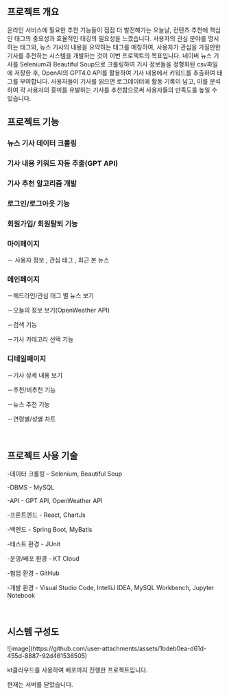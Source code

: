 <br/>

<h2>프로젝트 개요</h2>

온라인 서비스에 필요한 추천 기능들이 점점 더 발전해가는 오늘날, 컨텐츠 추천에 핵심인 태그의 중요성과 효율적인 태깅의 필요성을 느꼈습니다.
사용자의 관심 분야를 명시하는 태그와, 뉴스 기사의 내용을 요약하는 태그를 매칭하여, 
사용자가 관심을 가질만한 기사를 추천하는 시스템을 개발하는 것이 이번 프로젝트의 목표입니다.
네이버 뉴스 기사를 Selenium과 Beautiful Soup으로 크롤링하여 기사 정보들을 정형화된 csv파일에 저장한 후, OpenAI의 GPT4.0 API를 활용하여 기사 내용에서 키워드를 추출하여 태그를 부여합니다.
사용자들이 기사를 읽으면 로그데이터에 활동 기록이 남고, 이를 분석하여 각 사용자의 흥미를 유발하는 기사를 추천함으로써 사용자들의 만족도를 높일 수 있습니다.



<h2>프로젝트 기능</h2>


<h3>뉴스 기사 데이터 크롤링</h3>

<h3>기사 내용 키워드 자동 추출(GPT API)</h3>

<h3>기사 추천 알고리즘 개발</h3>

<h3>로그인/로그아웃 기능</h3>

<h3>회원가입/ 회원탈퇴 기능</h3>

<h3>마이페이지</h3>

  － 사용자 정보 , 관심 태그 ,  최근 본 뉴스
  

<h3>메인페이지</h3>

  －헤드라인/관심 태그 별 뉴스 보기

  －오늘의 정보 보기(OpenWeather API)
  
  －검색 기능
  
  －기사 카테고리 선택 기능



<h3>디테일페이지 </h3>

  －기사 상세 내용 보기
  
  －추천/비추천 기능
  
  －뉴스 추천 기능
  
  －연령별/성별 차트
 
<br/>
<h2>프로젝트 사용 기술</h2>

  -데이터 크롤링 – Selenium, Beautiful Soup

  -DBMS - MySQL

  -API - GPT API, OpenWeather API

  -프론트엔드 - React, ChartJs

  -백엔드 - Spring Boot, MyBatis

  -테스트 환경 - JUnit

  -운영/배포 환경 - KT Cloud

  -협업 환경 - GitHub

  -개발 환경 - Visual Studio Code, IntelliJ IDEA, MySQL Workbench, Jupyter Notebook

<br/>

<h2>시스템 구성도</h2>
![image](https://github.com/user-attachments/assets/1bdeb0ea-d61d-455d-8887-92d461536505)

<p>kt클라우드를 사용하여 배포까지 진행한 프로젝트입니다.</p>

<p>현재는 서버를 닫았습니다.</p>
